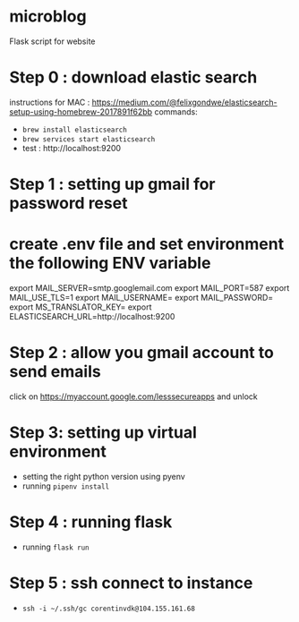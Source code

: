 # microblog
Flask script for website 

# Step 0 : download elastic search
instructions for MAC :
https://medium.com/@felixgondwe/elasticsearch-setup-using-homebrew-2017891f62bb
commands:
- `brew install elasticsearch`
- `brew services start elasticsearch`
- test : http://localhost:9200

# Step 1 : setting up gmail for password reset
# create .env file and set environment the following ENV variable
export MAIL_SERVER=smtp.googlemail.com
export MAIL_PORT=587
export MAIL_USE_TLS=1
export MAIL_USERNAME=<your-gmail-email>
export MAIL_PASSWORD=<your-gmail-password>
export MS_TRANSLATOR_KEY=<your-azur-translator-key>
export ELASTICSEARCH_URL=http://localhost:9200

# Step 2 : allow you gmail account to send emails
click on https://myaccount.google.com/lesssecureapps and  unlock

# Step 3: setting up virtual environment
- setting the right python version using pyenv
- running `pipenv install`

# Step 4 : running flask
- running `flask run`

# Step 5 : ssh connect to instance
- `ssh -i ~/.ssh/gc corentinvdk@104.155.161.68`

